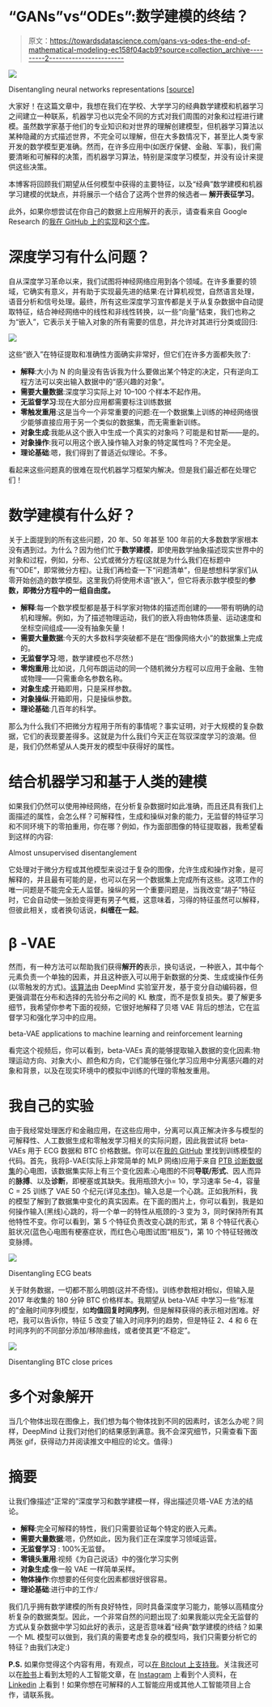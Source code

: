 # “GANs”vs“ODEs”:数学建模的终结？

> 原文：<https://towardsdatascience.com/gans-vs-odes-the-end-of-mathematical-modeling-ec158f04acb9?source=collection_archive---------2----------------------->

![](img/b0e49d7b03bf830a7e860826715b3691.png)

Disentangling neural networks representations [[source](https://www.tik.ee.ethz.ch/file/8ca5c4b6375e366a1497653cbba27d13/LearningDisentRepresentations.pdf)]

大家好！在这篇文章中，我想在我们在学校、大学学习的经典数学建模和机器学习之间建立一种联系，机器学习也以完全不同的方式对我们周围的对象和过程进行建模。虽然数学家基于他们的专业知识和对世界的理解创建模型，但机器学习算法以某种隐藏的方式描述世界，不完全可以理解，但在大多数情况下，甚至比人类专家开发的数学模型更准确。然而，在许多应用中(如医疗保健、金融、军事)，我们需要清晰和可解释的决策，而机器学习算法，特别是深度学习模型，并没有设计来提供这些决策。

本博客将回顾我们期望从任何模型中获得的主要特征，以及“经典”数学建模和机器学习建模的优缺点，并将展示一个结合了这两个世界的候选者— **解开表征学习**。

此外，如果你想尝试在你自己的数据上应用解开的表示，请查看来自 Google Research 的[我在 GitHub 上的实现](https://github.com/Rachnog/disentanglment)和[这个库](https://github.com/google-research/disentanglement_lib)。

# 深度学习有什么问题？

自从深度学习革命以来，我们试图将神经网络应用到各个领域。在许多重要的领域，它确实有意义，并有助于实现最先进的结果:在计算机视觉，自然语言处理，语音分析和信号处理。最终，所有这些深度学习宣传都是关于从复杂数据中自动提取特征，结合神经网络中的线性和非线性转换，以一些“向量”结束，我们也称之为“嵌入”，它表示关于输入对象的所有需要的信息，并允许对其进行分类或回归:

![](img/1ca60020cd9408a9fb1411300dbadb0c.png)

这些“嵌入”在特征提取和准确性方面确实非常好，但它们在许多方面都失败了:

*   **解释**:大小为 N 的向量没有告诉我为什么要做出某个特定的决定，只有逆向工程方法可以突出输入数据中的“感兴趣的对象”。
*   **需要大量数据**:深度学习实际上对 10–100 个样本不起作用。
*   **无监督学习**:现在大部分应用都需要标注训练数据
*   **零触发重用**:这是当今一个非常重要的问题:在一个数据集上训练的神经网络很少能够直接应用于另一个类似的数据集，而无需重新训练。
*   **对象生成**:我能从这个嵌入中生成一个真实的对象吗？可能是和甘斯——是的。
*   **对象操作**:我可以用这个嵌入操作输入对象的特定属性吗？不完全是。
*   **理论基础**:嗯，我们得到了普适近似理论。不多。

看起来这些问题真的很难在现代机器学习框架内解决。但是我们最近都在处理它们！

# 数学建模有什么好？

关于上面提到的所有这些问题，20 年、50 年甚至 100 年前的大多数数学家根本没有遇到过。为什么？因为他们忙于**数学建模**，即使用数学抽象描述现实世界中的对象和过程，例如，分布、公式或微分方程(这就是为什么我们在标题中有“ODE”，即常微分方程)。让我们再检查一下“问题清单”，但是想想科学家们从零开始创造的数学模型。这里我仍将使用术语“嵌入”，但它将表示数学模型的**参数，即微分方程中的一组自由度。**

*   **解释**:每一个数学模型都是基于科学家对物体的描述而创建的——带有明确的动机和理解。例如，为了描述物理运动，我们的嵌入将由物体质量、运动速度和坐标空间组成——没有抽象矢量！
*   **需要大量数据**:今天的大多数科学突破都不是在“图像网络大小”的数据集上完成的。
*   **无监督学习**:嗯，数学建模也不尽然:)
*   **零炮重用**:比如说，几何布朗运动的同一个随机微分方程可以应用于金融、生物或物理——只需重命名参数名称。
*   **对象生成**:开箱即用，只是采样参数。
*   **对象操纵**:开箱即用，只是操纵参数。
*   **理论基础**:几百年的科学。

那么为什么我们不把微分方程用于所有的事情呢？事实证明，对于大规模的复杂数据，它们的表现要差得多。这就是为什么我们今天正在驾驭深度学习的浪潮。但是，我们仍然希望从人类开发的模型中获得好的属性。

# 结合机器学习和基于人类的建模

如果我们仍然可以使用神经网络，在分析复杂数据时如此准确，而且还具有我们上面描述的属性，会怎么样？可解释性，生成和操纵对象的能力，无监督的特征学习和不同环境下的零拍重用，你在哪？例如，作为面部图像的特征提取器，我希望看到这样的内容:

Almost unsupervised disentanglement

它处理对于微分方程或其他模型来说过于复杂的图像，允许生成和操作对象，是可解释的，并且最有可能的是，也可以在另一个数据集上完成所有这些。这项工作的唯一问题是不能完全无人监督。操纵的另一个重要问题是，当我改变“胡子”特征时，它会自动使一张脸变得更有男子气概，这意味着，习得的特征虽然可以解释，但彼此相关，或者换句话说，**纠缠在一起**。

# β -VAE

然而，有一种方法可以帮助我们获得**解开的**表示，换句话说，一种嵌入，其中每个元素负责一个单独的因素，并且这种嵌入可以用于新数据的分类、生成或操作任务(以零触发的方式)。[该算法](https://openreview.net/forum?id=Sy2fzU9gl)由 DeepMind 实验室开发，基于变分自动编码器，但更强调潜在分布和选择的先验分布之间的 KL 散度，而不是恢复损失。要了解更多细节，我希望你参考下面的视频，它很好地解释了贝塔 VAE 背后的想法，它在监督学习和强化学习中的应用。

beta-VAE applications to machine learning and reinforcement learning

看完这个视频后，你可以看到，beta-VAEs 真的能够提取输入数据的变化因素:物理运动方向、对象大小、颜色和方向，它们能够在强化学习应用中分离感兴趣的对象和背景，以及在现实环境中的模拟中训练的代理的零触发重用。

# 我自己的实验

由于我经常处理医疗和金融应用，在这些应用中，分离可以真正解决许多与模型的可解释性、人工数据生成和零触发学习相关的实际问题，因此我尝试将 beta-VAEs 用于 ECG 数据和 BTC 价格数据。你可以在[我的 GitHub](https://github.com/Rachnog/disentanglment) 里找到训练模型的代码。首先，我将β-VAE(实际上非常简单的 MLP 网络)应用于来自 [PTB 诊断数据集](https://physionet.org/physiobank/database/ptbdb/)的心电图，该数据集实际上有三个变化因素:心电图的不同**导联/形式**、因人而异的**脉搏**、以及**诊断**，即梗塞或其缺失。我用瓶颈大小= 10，学习速率 5e-4，容量 C = 25 训练了 VAE 50 个纪元(详见[本作](https://github.com/miyosuda/disentangled_vae))。输入总是一个心跳。正如我所料，我的模型了解到了数据集中变化的真实因素。在下面的图片上，你可以看到，我是如何操作输入(黑线)心跳的，将一个单一的特性从瓶颈的-3 变为 3，同时保持所有其他特性不变。你可以看到，第 5 个特征负责改变心跳的形式，第 8 个特征代表心脏状况(蓝色心电图有梗塞症状，而红色心电图试图“相反”)，第 10 个特征轻微改变脉搏。

![](img/c380ce6f07c6c1ee158be57541aa2b43.png)

Disentangling ECG beats

关于财务数据，一切都不那么明朗(这并不奇怪)。训练参数相对相似，但输入是 2017 年收集的 180 分钟 BTC 价格样本。我期望从 beta-VAE 中学习一些“标准的”金融时间序列模型，如**均值回复时间序列**，但是解释获得的表示相对困难。好吧，我可以告诉你，特征 5 改变了输入时间序列的趋势，但是特征 2、4 和 6 在时间序列的不同部分添加/移除曲线，或者使其更“不稳定”。

![](img/7144adb9135e638e8c8ef58945d3d492.png)

Disentangling BTC close prices

# 多个对象解开

当几个物体出现在图像上，我们想为每个物体找到不同的因素时，该怎么办呢？同样，DeepMind 让我们对他们的结果感到满意。我不会深究细节，只需查看下面两张 gif，获得动力并阅读推文中相应的论文。值得:)

# 摘要

让我们像描述“正常的”深度学习和数学建模一样，得出描述贝塔-VAE 方法的结论。

*   **解释**:完全可解释的特性，我们只需要验证每个特定的嵌入元素。
*   **需要大量数据**:嗯，仍然如此，因为我们正在深度学习领域运营。
*   **无监督学习** : 100%无监督。
*   **零镜头重用**:视频《为自己说话》中的强化学习实例
*   **对象生成**:像一般 VAE 一样简单采样。
*   **物体操作**:你想要的任何变化因素都很好很容易。
*   **理论基础**:进行中的工作:/

我们几乎拥有数学建模的所有良好特性，同时具备深度学习能力，能够以高精度分析复杂的数据类型。因此，一个非常自然的问题出现了:如果我能以完全无监督的方式从复杂数据中学习如此好的表示，这是否意味着“经典”数学建模的终结？如果一个 ML 模型可以做到，我们真的需要考虑复杂的模型吗，我们只需要分析它的特征？由我们决定:)

**P.S.**
如果你觉得这个内容有用，有观点，可以[在 Bitclout 上支持我](https://bitclout.com/u/alexrachnog)。关注我还可以在[脸书](https://www.facebook.com/rachnogstyle.blog)上看到太短的人工智能文章，在 [Instagram](http://instagram.com/rachnogstyle) 上看到个人资料，在 [Linkedin](https://www.linkedin.com/in/alexandr-honchar-4423b962/) 上看到！如果你想在可解释的人工智能应用或其他人工智能项目上合作，请联系我。